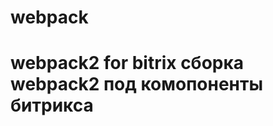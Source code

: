 # webpack
webpack2 for bitrix
сборка webpack2 под комопоненты битрикса
==============================================
